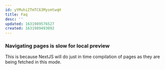 ```yaml
---
id: yYMuhi2TmTC63MysmtwqH
title: Faq
desc: ''
updated: 1631989576527
created: 1631989493092
---
```



### Navigating pages is slow for local preview

This is because NextJS will do just in time compilation of pages as they are being fetched in this mode. 
